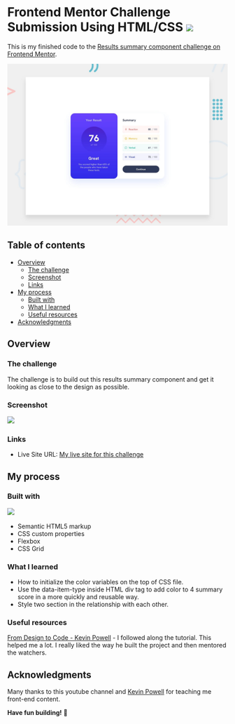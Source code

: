 # Frontend Mentor Challenge Submission Using HTML/CSS [![](https://skillicons.dev/icons?i=html,css)](https://skillicons.dev)
This is my finished code to the [Results summary component challenge on Frontend Mentor](https://www.frontendmentor.io/challenges/results-summary-component-CE_K6s0maV).

![Design preview for the Results summary component coding challenge](./design/desktop-preview.jpg)

## Table of contents

- [Overview](#overview)
  - [The challenge](#the-challenge)
  - [Screenshot](#screenshot)
  - [Links](#links)
- [My process](#my-process)
  - [Built with](#built-with)
  - [What I learned](#what-i-learned)
  - [Useful resources](#useful-resources)
- [Acknowledgments](#acknowledgments)


## Overview

### The challenge

The challenge is to build out this results summary component and get it looking as close to the design as possible.

### Screenshot

<img src = "https://raw.githubusercontent.com/vinhphuphan/results-summary-component-main/main/assets/images/Screenshot.jpg"></img>

### Links
- Live Site URL: [My live site for this challenge](https://your-live-site-url.com)

## My process

### Built with
[![](https://skillicons.dev/icons?i=html,css)](https://skillicons.dev)
- Semantic HTML5 markup 
- CSS custom properties
- Flexbox
- CSS Grid

### What I learned
- How to initialize the color variables on the top of CSS file.
- Use the data-item-type inside HTML div tag to add color to 4 summary score in a more quickly and reusable way.
- Style two section in the relationship with each other.
  
### Useful resources

 [From Design to Code - Kevin Powell](https://www.youtube.com/watch?v=KqFAs5d3Yl8&t=1656s) - I followed along the tutorial. This helped me a lot. I really liked the way he built the project and then mentored the watchers.

## Acknowledgments
Many thanks to this youtube channel and [Kevin Powell](https://www.youtube.com/@KevinPowell) for teaching me front-end content.

**Have fun building!** 🚀
